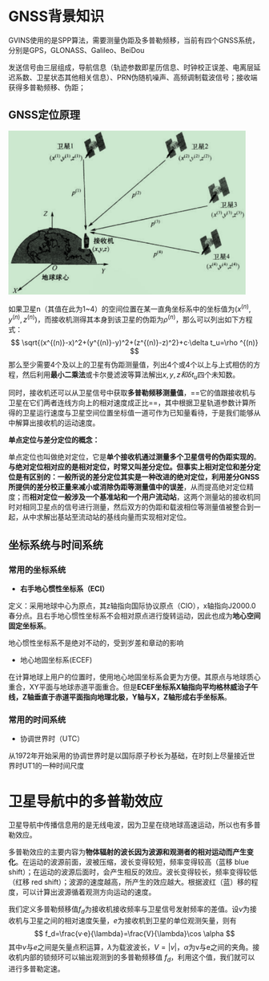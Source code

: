 # GNSS背景知识

GVINS使用的是SPP算法，需要测量伪距及多普勒频移，当前有四个GNSS系统，分别是GPS，GLONASS、Galileo、BeiDou

发送信号由三层组成，导航信息（轨迹参数即星历信息、时钟校正误差、电离层延迟系数、卫星状态其他相关信息）、PRN伪随机噪声、高频调制载波信号；接收端获得多普勒频移、伪距； 

## GNSS定位原理

<img src="assets/选区_001.png" alt="选区_001" style="zoom:67%;" />

如果卫星n（其值在此为1~4）的空间位置在某一直角坐标系中的坐标值为$(x^{(n)},y^{(n)},z^{(n)})$，而接收机测得其本身到该卫星的伪距为$\rho ^{(n)}$，那么可以列出如下方程式：
$$
\sqrt{(x^{(n)}-x)^2+(y^{(n)}-y)^2+(z^{(n)}-z)^2}+c·\delta t_u=\rho ^{(n)}
$$
那么至少需要4个及以上的卫星有伪距测量值，列出4个或4个以上与上式相仿的方程，然后利用**最小二乘法**或卡尔曼滤波等算法解出$x,y,z和\delta t_u$四个未知数。

同时，接收机还可以从卫星信号中获取**多普勒频移测量值**，==它的值跟接收机与卫星在它们两者连线方向上的相对速度成正比==，其中根据卫星轨道参数计算所得的卫星运行速度与卫星空间位置坐标值一道可作为已知量看待，于是我们能够从中解算出接收机的运动速度。

**单点定位与差分定位的概念：**

单点定位也叫做绝对定位，它是**单个接收机通过测量多个卫星信号的伪距实现的**。**与绝对定位相对应的是相对定位，时常又叫差分定位。**但事实上相对定位和差分定位是有区别的：一般所说的差分定位其实是一种改进的绝对定位，利用**差分GNSS所提供的差分校正量来减小或消除伪距等测量值中的误差**，从而提高绝对定位精度；而**相对定位一般涉及一个基准站和一个用户流动站**，这两个测量站的接收机同时对相同卫星点的信号进行测量，然后双方的伪距和载波相位等测量值被整合到一起，从中求解出基站至流动站的基线向量而实现相对定位。

## 坐标系统与时间系统

### 常用的坐标系统

+ **右手地心惯性坐标系（ECI）**

定义：采用地球中心为原点，其z轴指向国际协议原点（CIO），x轴指向J2000.0春分点。且右手地心惯性坐标系不会相对原点进行旋转运动，因此也成为**地心空间固定坐标系**。

地心惯性坐标系不是绝对不动的，受到岁差和章动的影响

+ 地心地固坐标系(ECEF)

在计算地球上用户的位置时，使用地心地固坐标系会更为方便。其原点与地球质心重合，XY平面与地球赤道平面重合。但是**ECEF坐标系X轴指向平均格林威治子午线，Z轴垂直于赤道平面指向地理北极，Y轴与X，Z轴形成右手坐标系**。

### 常用的时间系统

+ 协调世界时（UTC）

从1972年开始采用的协调世界时是以国际原子秒长为基础，在时刻上尽量接近世界时UT1的一种时间尺度

# 卫星导航中的多普勒效应

卫星导航中传播信息用的是无线电波，因为卫星在绕地球高速运动，所以也有多普勒效应。

多普勒效应的主要内容为**物体辐射的波长因为波源和观测者的相对运动而产生变化**。在运动的波源前面，波被压缩，波长变得较短，频率变得较高（蓝移 blue shift）；在运动的波源后面时，会产生相反的效应。波长变得较长，频率变得较低（红移 red shift）；波源的速度越高，所产生的效应越大。根据波红（蓝）移的程度，可以计算出波源循着观测方向运动的速度。


我们定义多普勒频移值$f_d$为接收机接收频率与卫星信号发射频率的差值。设$v$为接收机与卫星之间的相对速度矢量，$e$为接收机到卫星的单位观测矢量，则有
$$
f_d=\frac{v·e}{\lambda}=\frac{V}{\lambda}\cos \alpha
$$
其中$v$与$e$之间是矢量点积运算，$\lambda$为载波波长，$V=|v|$，$\alpha$为v与e之间的夹角。接收机内部的锁频环可以输出观测到的多普勒频移值 $f_d$，利用这个值，我们就可以进行多普勒定速。
